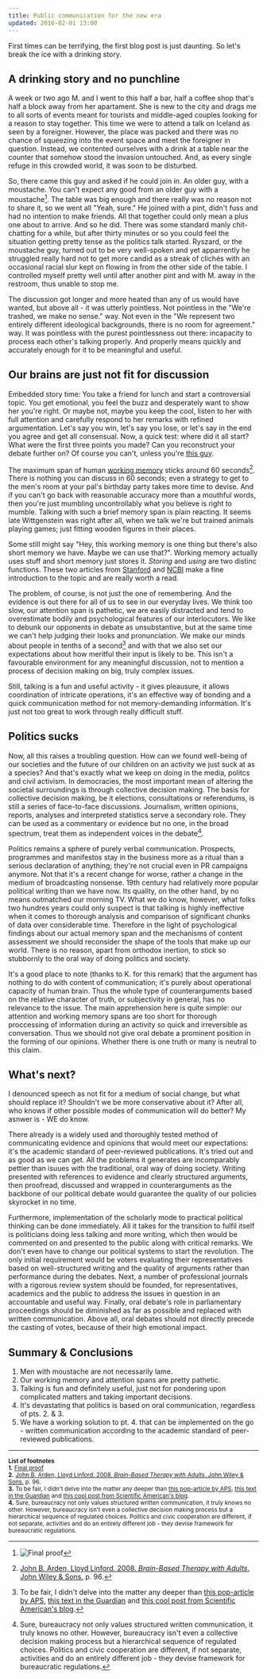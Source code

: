 ```yaml
---
title: Public communication for the new era
updated: 2016-02-01 13:00
---
```


First times can be terrifying, the first blog post is just daunting. So let's break the ice with a drinking story.

## A drinking story and no punchline
A week or two ago M. and I went to this half a bar, half a coffee shop that's half a block away from her apartament. She is new to the city and drags me to all sorts of events meant for tourists and middle-aged couples looking for a reason to stay together. This time we were to attend a talk on Iceland as seen by a foreigner. However, the place was packed and there was no chance of squeezing into the event space and meet the foreigner in question. Instead, we contented ourselves with a drink at a table near the counter that somehow stood the invasion untouched. And, as every single refuge in this crowded world, it was soon to be disturbed.

So, there came this guy and asked if he could join in. An older guy, with a moustache. You can't expect any good from an older guy with a moustache[^1]. The table was big enough and there really was no reason not to share it, so we went all "Yeah, sure." He joined with a pint, didn't fuss and had no intention to make friends. All that together could only mean a plus one about to arrive. And so he did. There was some standard manly chit-chatting for a while, but after thirty minutes or so you could feel the situation getting pretty tense as the politics talk started. Ryszard, or the moustache guy, turned out to be very well-spoken and yet apparrently he struggled really hard not to get more candid as a streak of clichés with an occasional racial slur kept on flowing in from the other side of the table. I controlled myself pretty well until after another pint and with M. away in the restroom, thus unable to stop me. 

The discussion got longer and more heated than any of us would have wanted, but above all - it was utterly pointless. Not pointless in the "We're trashed, we make no sense." way. Not even in the "We represent two entirely different ideological backgrounds, there is no room for agreement." way. It was pointless with the purest pointlessness out there: incapacity to process each other's talking properly. And properly means quickly and accurately enough for it to be meaningful and useful.

## Our brains are just not fit for discussion
Embedded story time: You take a friend for lunch and start a controversial topic. You get emotional, you feel the buzz and desperately want to show her you're right. Or maybe not, maybe you keep the cool, listen to her with full attention and carefully respond to her remarks with refined argumentation. Let's say you win, let's say you lose, or let's say in the end you agree and get all consensual. Now, a quick test: where did it all start? What were the first three points you made? Can you reconstruct your debate further on? Of course you can't, unless you're [this guy](https://www.youtube.com/watch?v=t2uRuFgZSDc).

The maximum span of human [working memory](https://en.wikipedia.org/wiki/Working_memory) sticks around 60 seconds[^2]. There is nothing you can discuss in 60 seconds; even a strategy to get to the men's room at your pal's birthday party takes more time to devise. And if you can't go back with reasonable accuracy more than a mouthful words, then you're just mumbling uncontrollably what you believe is right to mumble. Talking with such a brief memory span is plain reacting. It seems late Wittgenstein was right after all, when we talk we're but trained animals playing games; just fitting wooden figures in their places.

Some still might say "Hey, this working memory is one thing but there's also short memory we have. Maybe we can use that?". Working memory actually uses stuff and short memory just stores it. *Storing* and *using* are two distinc functions. These two articles from [Stanford](http://www-psych.stanford.edu/~ashas/Cognition%20Textbook/chapter6.pdf) and [NCBI](http://www.ncbi.nlm.nih.gov/pmc/articles/PMC2657600/) make a fine introduction to the topic and are really worth a read.

The problem, of course, is not just the one of remembering. And the evidence is out there for all of us to see in our everyday lives. We think too slow, our attention span is pathetic, we are easily distracted and tend to overestimate bodily and psychological features of our interlocutors. We like to debunk our opponents in debate as unsubstantive, but at the same time we can't help judging their looks and pronunciation. We make our minds about people in tenths of a second[^3] and with that we also set our expectations about how meritful their input is likely to be. This isn't a favourable environment for any meaningful discussion, not to mention a process of decision making on big, truly complex issues.

Still, talking is a fun and useful activity - it gives pleausure, it allows coordination of intricate operations, it's an effective way of bonding and a quick communication method for not memory-demanding information. It's just not too great to work through really difficult stuff.

## Politics sucks
Now, all this raises a troubling question. How can we found well-being of our societies and the future of our children on an activity we just suck at as a species? And that's exactly what we keep on doing in the media, politcs and civil activism. In democracies, the most important mean of altering the societal surroundings is through collective decision making. The basis for collective decision making, be it elections, consultations or referendums, is still a series of face-to-face discussions. Journalism, written opinions, reports, analyses and interpreted statistics serve a secondary role. They can be used as a commentary or evidence but no one, in the broad spectrum, treat them as independent voices in the debate[^4]. 

Politics remains a sphere of purely verbal communication. Prospects, programmes and manifestos stay in the business more as a ritual than a serious declaration of anything; they're not crucial even in PR campaigns anymore. Not that it's a recent change for worse, rather a change in the medium of broadcasting nonsense. 19th century had relatively more popular political writing than we have now. Its quality, on the other hand, by no means outmatched our morning TV. What we do know, however, what folks two hundres years could only suspect is that talking is highly ineffective when it comes to thorough analysis and comparison of significant chunks of data over considerable time. Therefore in the light of psychological findings about our actual memory span and the mechanisms of content assessment we should reconsider the shape of the tools that make up our world. There is no reason, apart from orthodox inertion, to stick so stubbornly to the oral way of doing politics and society.

It's a good place to note (thanks to K. for this remark) that the argument has nothing to do with content of communication; it's purely about operational capacity of human brain. Thus the whole type of counterarguments based on the relative character of truth, or subjectivity in general, has no relevance to the issue. The main apprehension here is quite simple: our attention and working memory spans are too short for thorough proccessing of information during an activity so quick and irreversible as conversation. Thus we should not give oral debate a prominent position in the forming of our opinions. Whether there is one truth or many is neutral to this claim.

## What's next?
I denounced speech as not fit for a medium of social change, but what should replace it? Shouldn't we be more conservative about it? After all, who knows if other possible modes of communication will do better? My asnwer is - WE do know. 

There already is a widely used and thoroughly tested method of communicating evidence and opinions that would meet our expectations: it's the academic standard of peer-reviewed publications. It's tried out and as good as we can get. All the problems it generates are incomparably pettier than isuues with the traditional, oral way of doing society. Writing presented with references to evidence and clearly structured arguments, then proofread, discussed and wrapped in counterarguments as the backbone of our political debate would guarantee the quality of our policies skyrocket in no time.

Furthermore, implementation of the scholarly mode to practical political thinking can be done immediately. All it takes for the transition to fulfil itself is politicians doing less talking and more writing, which then would be commented on and presented to the public along with critical remarks. We don't even have to change our political systems to start the revolution. The only initial requirement would be voters evaluating their representatives based on well-structured writing and the quality of arguments rather than performance during the debates. Next, a number of professional journals with a rigorous review system should be founded, for representatives, academics and the public to address the issues in question in an accountable and useful way. Finally, oral debate's role in parliamentary proceedings should be diminished as far as possible and replaced with written communication. Above all, oral debates should not directly precede the casting of votes, because of their high emotional impact.

## Summary & Conclusions
1. Men with moustache are not necessarily lame.
2. Our working memory and attention spans are pretty pathetic.
3. Talking is fun and definitely useful, just not for pondering upon complicated matters and taking important decisions.
4. It's devastating that politics is based on oral communication, regardless of pts. 2. & 3.
5. We have a working solution to pt. 4. that can be implemented on the go - written communication according to the academic standard of peer-reviewed publications.

---

<small>**List of footnotes** <br>
**1.** [Final proof](https://arcturusproject.files.wordpress.com/2015/08/col-sanders.jpg) <br>
**2.** [John B. Arden, Lloyd Linford. 2008. *Brain-Based Therapy with Adults*. John Wiley & Sons.](https://books.google.pl/books?id=w1GQZF983BQC) p. 96. <br>
**3.** To be fair, I didn't delve into the matter any deeper than [this pop-article by APS](http://www.psychologicalscience.org/index.php/publications/observer/2006/july-06/how-many-seconds-to-a-first-impression.html), [this text in the Guardian](http://www.theguardian.com/world/2009/mar/08/human-brain-circuit-impressions) and [this cool post from Scientific American's blog](http://blogs.scientificamerican.com/frontiers-for-young-minds/how-quickly-can-and-should-you-judge-a-face/). <br>
**4.** Sure, bureaucracy not only values structured written communication, it truly knows no other. However, bureaucracy isn't even a collective decision making process but a hierarchical sequence of regulated choices. Politics and civic cooperation are different, if not separate, activities and do an entirely different job - they devise framework for bureaucratic regulations.</small>

[^1]: ![Final proof](https://arcturusproject.files.wordpress.com/2015/08/col-sanders.jpg)
[^2]: [John B. Arden, Lloyd Linford. 2008. *Brain-Based Therapy with Adults*. John Wiley & Sons.](https://books.google.pl/books?id=w1GQZF983BQC) p. 96.
[^3]: To be fair, I didn't delve into the matter any deeper than [this pop-article by APS](http://www.psychologicalscience.org/index.php/publications/observer/2006/july-06/how-many-seconds-to-a-first-impression.html), [this text in the Guardian](http://www.theguardian.com/world/2009/mar/08/human-brain-circuit-impressions) and [this cool post from Scientific American's blog](http://blogs.scientificamerican.com/frontiers-for-young-minds/how-quickly-can-and-should-you-judge-a-face/).
[^4]: Sure, bureaucracy not only values structured written communication, it truly knows no other. However, bureaucracy isn't even a collective decision making process but a hierarchical sequence of regulated choices. Politics and civic cooperation are different, if not separate, activities and do an entirely different job - they devise framework for bureaucratic regulations.
